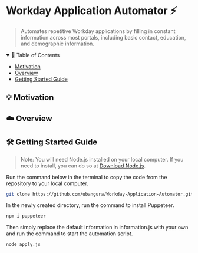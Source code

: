 # Workday Application Automator ⚡
> Automates repetitive Workday applications by filling in constant information across most portals, including basic contact, education, and demographic information.

> <!-- TABLE OF CONTENTS -->
<details open="open">
  <summary> 📖 Table of Contents</summary>
  <ul>
    <li><a href="#motivation"> Motivation</a></li>
    <li><a href="#overview"> Overview</a></li>
    <li><a href="#getting-started-guide"> Getting Started Guide</a>
    </li>
  </ul>
</details>

<!-- Motivation -->
<h2 id="motivation"> 💡 Motivation</h2>

<!-- OVERVIEW -->
<h2 id="overview"> ☁️ Overview</h2>

<!-- Getting Started Guide -->
<h2 id="getting-started-guide"> 🛠️ Getting Started Guide</h2>

> Note: You will need Node.js installed on your local computer. If you need to install, you can do so at [Download Node.js](https://nodejs.dev/en/download/).

Run the command below in the terminal to copy the code from the repository to your local computer.
```bash
git clone https://github.com/ubangura/Workday-Application-Automator.git
```

In the newly created directory, run the command to install Puppeteer.
```bash
npm i puppeteer
```

Then simply replace the default information in information.js with your own and run the command to start the automation script.
```bash
node apply.js
```
